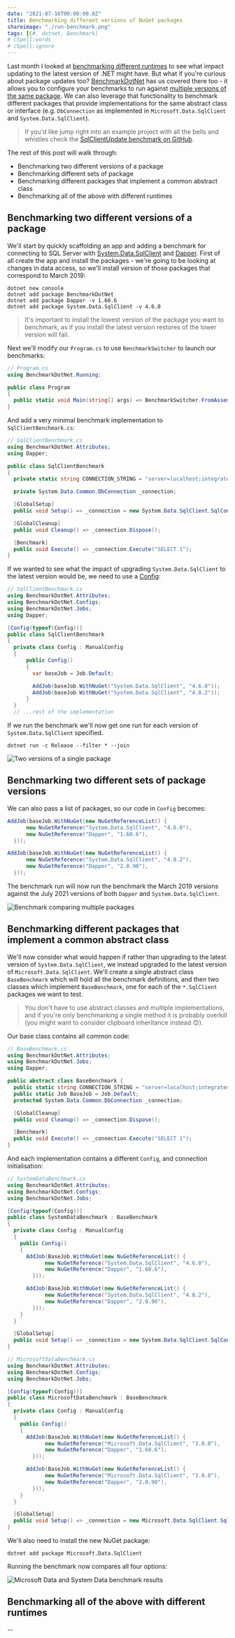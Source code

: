 ```yaml
---
date: "2021-07-16T00:00:00.0Z"
title: Benchmarking different versions of NuGet packages
shareimage: "./run-benchmark.png"
tags: [C#, dotnet, Benchmark]
# cSpell:words
# cSpell:ignore
---
```


Last month I looked at [benchmarking different runtimes] to see what impact updating to the latest version of .NET might have. But what if you're curious about package updates too? [BenchmarkDotNet] has us covered there too - it allows you to configure your benchmarks to run against [multiple versions of the same package]. We can also leverage that functionality to benchmark different packages that provide implementations for the same abstract class or interface (e.g. `DbConnection` as implemented in `Microsoft.Data.SqlClient` and `System.Data.SqlClient`).

> If you'd like jump right into an example project with all the bells and whistles check the [SqlClientUpdate benchmark on GitHub].

The rest of this post will walk through:

- Benchmarking two different versions of a package
- Benchmarking different sets of package
- Benchmarking different packages that implement a common abstract class
- Benchmarking all of the above with different runtimes

## Benchmarking two different versions of a package

We'll start by quickly scaffolding an app and adding a benchmark for connecting to SQL Server with [System.Data.SqlClient] and [Dapper]. First of all create the app and install the packages - we're going to be looking at changes in data access, so we'll install version of those packages that correspond to March 2019:

```shell
dotnet new console
dotnet add package BenchmarkDotNet
dotnet add package Dapper -v 1.60.6
dotnet add package System.Data.SqlClient -v 4.6.0
```

> It's important to install the lowest version of the package you want to benchmark, as if you install the latest version restores of the lower version will fail.

Next we'll modify our `Program.cs` to use `BenchmarkSwitcher` to launch our benchmarks:

```csharp
// Program.cs
using BenchmarkDotNet.Running;

public class Program
{
  public static void Main(string[] args) => BenchmarkSwitcher.FromAssemblies(new[] { typeof(Program).Assembly }).Run(args);
}
```

And add a very minimal benchmark implementation to `SqlClientBenchmark.cs`:

```csharp
// SqlClientBenchmark.cs
using BenchmarkDotNet.Attributes;
using Dapper;

public class SqlClientBenchmark
{
  private static string CONNECTION_STRING = "server=localhost;integrated security=sspi";

  private System.Data.Common.DbConnection _connection;

  [GlobalSetup]
  public void Setup() => _connection = new System.Data.SqlClient.SqlConnection(CONNECTION_STRING);

  [GlobalCleanup]
  public void Cleanup() => _connection.Dispose();

  [Benchmark]
  public void Execute() => _connection.Execute("SELECT 1");
}
```

If we wanted to see what the impact of upgrading `System.Data.SqlClient` to the latest version would be, we need to use a [Config][benchmarkdotnet configs]:

```csharp
// SqlClientBenchmark.cs
using BenchmarkDotNet.Attributes;
using BenchmarkDotNet.Configs;
using BenchmarkDotNet.Jobs;
using Dapper;

[Config(typeof(Config))]
public class SqlClientBenchmark
{
  private class Config : ManualConfig
  {
      public Config()
      {
        var baseJob = Job.Default;

        AddJob(baseJob.WithNuGet("System.Data.SqlClient", "4.6.0"));
        AddJob(baseJob.WithNuGet("System.Data.SqlClient", "4.8.2"));
      }
  }
  // ...rest of the implementation
```

If we run the benchmark we'll now get one run for each version of `System.Data.SqlClient` specified.

```shell
dotnet run -c Release --filter * --join
```

![Two versions of a single package](./two-versions-single-package.png)

## Benchmarking two different sets of package versions

We can also pass a list of packages, so our code in `Config` becomes:

```csharp
AddJob(baseJob.WithNuGet(new NuGetReferenceList() {
      new NuGetReference("System.Data.SqlClient", "4.6.0"),
      new NuGetReference("Dapper", "1.60.6"),
  }));

AddJob(baseJob.WithNuGet(new NuGetReferenceList() {
      new NuGetReference("System.Data.SqlClient", "4.8.2"),
      new NuGetReference("Dapper", "2.0.90"),
  }));
```

The benchmark run will now run the benchmark the March 2019 versions against the July 2021 versions of both `Dapper` and `System.Data.SqlClient`.

![Benchmark comparing multiple packages](./comparing-multiple-packages.png)

## Benchmarking different packages that implement a common abstract class

We'll now consider what would happen if rather than upgrading to the latest version of `System.Data.SqlClient`, we instead upgraded to the latest version of `Microsoft.Data.SqlClient`. We'll create a single abstract class `BaseBenchmark` which will hold all the benchmark definitions, and then two classes which implement `BaseBenchmark`, one for each of the `*.SqlClient` packages we want to test.

> You don't have to use abstract classes and multiple implementations, and if you're only benchmarking a single method it is probably overkill (you might want to consider clipboard inheritance instead 😊).

Our base class contains all common code:

```csharp
// BaseBenchmark.cs
using BenchmarkDotNet.Attributes;
using BenchmarkDotNet.Jobs;
using Dapper;

public abstract class BaseBenchmark {
  public static string CONNECTION_STRING = "server=localhost;integrated security=sspi";
  public static Job BaseJob = Job.Default;
  protected System.Data.Common.DbConnection _connection;

  [GlobalCleanup]
  public void Cleanup() => _connection.Dispose();

  [Benchmark]
  public void Execute() => _connection.Execute("SELECT 1");
}
```

And each implementation contains a different `Config`, and connection initialisation:

```csharp
// SystemDataBenchmark.cs
using BenchmarkDotNet.Attributes;
using BenchmarkDotNet.Configs;
using BenchmarkDotNet.Jobs;

[Config(typeof(Config))]
public class SystemDataBenchmark : BaseBenchmark
{
  private class Config : ManualConfig
  {
    public Config()
    {
      AddJob(BaseJob.WithNuGet(new NuGetReferenceList() {
            new NuGetReference("System.Data.SqlClient", "4.6.0"),
            new NuGetReference("Dapper", "1.60.6"),
        }));

      AddJob(BaseJob.WithNuGet(new NuGetReferenceList() {
            new NuGetReference("System.Data.SqlClient", "4.8.2"),
            new NuGetReference("Dapper", "2.0.90"),
        }));
    }
  }

  [GlobalSetup]
  public void Setup() => _connection = new System.Data.SqlClient.SqlConnection(CONNECTION_STRING);
}

// MicrosoftDataBenchmark.cs
using BenchmarkDotNet.Attributes;
using BenchmarkDotNet.Configs;
using BenchmarkDotNet.Jobs;

[Config(typeof(Config))]
public class MicrosoftDataBenchmark : BaseBenchmark
{
  private class Config : ManualConfig
  {
    public Config()
    {
      AddJob(BaseJob.WithNuGet(new NuGetReferenceList() {
            new NuGetReference("Microsoft.Data.SqlClient", "3.0.0"),
            new NuGetReference("Dapper", "1.60.6"),
        }));

      AddJob(BaseJob.WithNuGet(new NuGetReferenceList() {
            new NuGetReference("Microsoft.Data.SqlClient", "3.0.0"),
            new NuGetReference("Dapper", "2.0.90"),
        }));
    }
  }

  [GlobalSetup]
  public void Setup() => _connection = new Microsoft.Data.SqlClient.SqlConnection(CONNECTION_STRING);
}
```

We'll also need to install the new NuGet package:

```shell
dotnet add package Microsoft.Data.SqlClient
```

Running the benchmark now compares all four options:

![Microsoft Data and System Data benchmark results](./abstract-class-multiple-implementations.png)

## Benchmarking all of the above with different runtimes

--

[benchmarking different runtimes]: /blog/2021/06/run-benchmarks-using-multiple-runtimes-with-benchmarkdotnet/
[benchmarkdotnet]: https://benchmarkdotnet.org/
[multiple versions of the same package]: https://benchmarkdotnet.org/articles/samples/IntroNuGet.html
[sqlclientupdate benchmark on github]: https://github.com/taddison/dotnet-sql-benchmarks/tree/main/src/SqlClientUpdate
[system.data.sqlclient]: https://www.nuget.org/packages/System.Data.SqlClient/
[dapper]: https://www.nuget.org/packages/Dapper
[benchmarkdotnet configs]: https://benchmarkdotnet.org/articles/configs/configs.html
